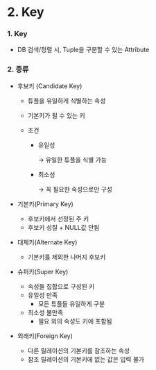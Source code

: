 # 2. Key



### 1. Key

* DB 검색/정렬 시, Tuple을 구분할 수 있는 Attribute



### 2. 종류

* 후보키 (Candidate Key)

  * 튜플을 유일하게 식별하는 속성

  * 기본키가 될 수 있는 키

  * 조건

    * 유일성 

      →   유일한 튜플을 식별 가능

    * 최소성

      →   꼭 필요한 속성으로만 구성

* 기본키(Primary Key)

  * 후보키에서 선정된 주 키
  * 후보키 성질 + NULL값 안됨

* 대체키(Alternate Key)

  * 기본키를 제외한 나머지 후보키

* 슈퍼키(Super Key)

  * 속성들 집합으로 구성된 키
  * 유일성 만족
    * 모든 튜플들 유일하게 구분
  * 최소성 불만족
    * 필요 외의 속성도 키에 포함됨

* 외래키(Foreign Key)

  * 다른 릴레이션의 기본키를 참조하는 속성
  * 참조 릴레이션의 기본키에 없는 값은 입력 불가